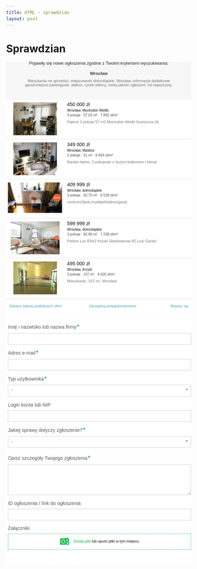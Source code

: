 ```yaml
---
title: HTML - sprawdzian
layout: post
---
```


# Sprawdzian

 ![Zadanie](/images/html/sprawdzian.png)
 ![Zadanie](/images/html/sprawdzian2.png)


